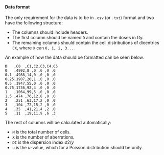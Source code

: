 #### Data format

The only requirement for the data is to be in `.csv` (or `.txt`) format and two have the following structure:

- The columns should include headers.
- The first column should be named `D` and contain the doses in Gy.
- The remaining columns should contain the cell distributions of dicentrics `CX`, where `X` can `0, 1, 2, 3...`.

An example of how the data should be formatted can be seen below.

```
D   ,C0  ,C1,C2,C3,C4,C5
0   ,4992,8 ,0 ,0 ,0 ,0
0.1 ,4988,14,0 ,0 ,0 ,0
0.25,1987,20,1 ,0 ,0 ,0
0.5 ,1947,55,0 ,0 ,0 ,0
0.75,1736,92,4 ,0 ,0 ,0
1   ,1064,99,5 ,0 ,0 ,0
1.5 ,474 ,76,12,0 ,0 ,0
2   ,251 ,63,17,2 ,0 ,0
3   ,104 ,72,15,2 ,0 ,0
4   ,35  ,41,21,4 ,2 ,0
5   ,11  ,19,11,9 ,6 ,3
```

The rest of columns will be calculated automatically:

- `N` is the total number of cells.
- `X` is the number of aberrations.
- `DI` is the dispersion index $σ2/y$
- `u` is the $u$-value, which for a Poisson distribution should be unity.

